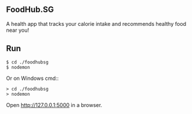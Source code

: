 FoodHub.SG
---

A health app that tracks your calorie intake and recommends healthy food near you!

Run
---

    $ cd ./foodhubsg
    $ nodemon

Or on Windows cmd::

    > cd ./foodhubsg
    > nodemon

Open http://127.0.0.1:5000 in a browser.
